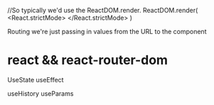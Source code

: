 


//So typically we'd use the ReactDOM.render.
ReactDOM.render(
    <React.strictMode>
        <BrowserRouter>
            <App />
        </BrowserRouter>
    </React.strictMode>
)

Routing we're just passing in values from the URL to the component



# react && react-router-dom

UseState
useEffect

useHistory
useParams